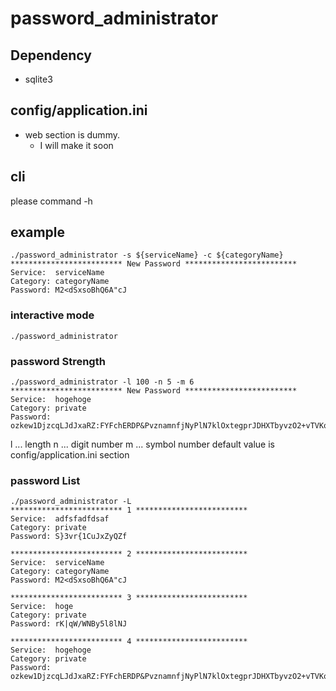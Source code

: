 # password_administrator
 
## Dependency 
* sqlite3 

## config/application.ini 
- web section is dummy. 
    - I will make it soon
## cli 
please command -h 

## example 
```
./password_administrator -s ${serviceName} -c ${categoryName}
************************* New Password *************************
Service:  serviceName
Category: categoryName
Password: M2<dSxsoBhQ6A"cJ
```

### interactive mode
```
./password_administrator
```

### password Strength
```
./password_administrator -l 100 -n 5 -m 6
************************* New Password *************************
Service:  hogehoge
Category: private
Password: ozkew1DjzcqLJdJxaRZ:FYFchERDP&PvznamnfjNyPlN7klOxtegprJDHXTbyvzO2+vTVKox[VRy4BTNnEWvHQPeTOm!ym)2npyz
```
l ... length 
n ... digit number 
m ... symbol number 
default value  is config/application.ini section 


### password List 
```
./password_administrator -L
************************* 1 *************************
Service:  adfsfadfdsaf
Category: private
Password: S}3vr{1CuJxZyQZf

************************* 2 *************************
Service:  serviceName
Category: categoryName
Password: M2<dSxsoBhQ6A"cJ

************************* 3 *************************
Service:  hoge
Category: private
Password: rK|qW/WNBy5l8lNJ

************************* 4 *************************
Service:  hogehoge
Category: private
Password: ozkew1DjzcqLJdJxaRZ:FYFchERDP&PvznamnfjNyPlN7klOxtegprJDHXTbyvzO2+vTVKox[VRy4BTNnEWvHQPeTOm!ym)2npyz

```
